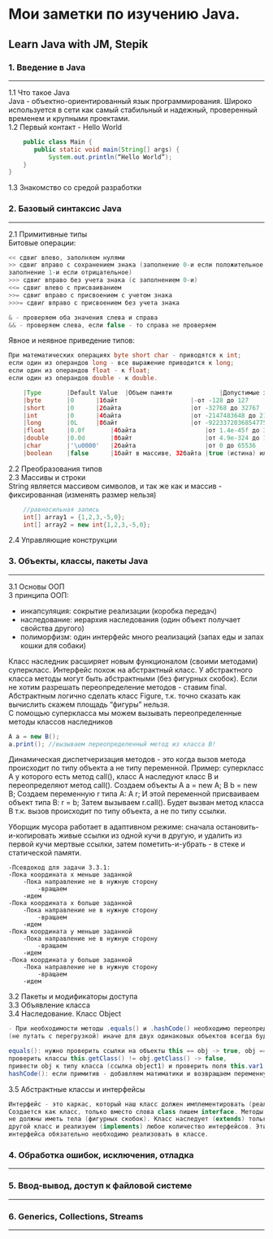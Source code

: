 # Мои заметки по изучению Java.  
## Learn Java with JM, Stepik  

### 1. Введение в Java
---
1.1 Что такое Java  
Java - объектно-ориентированный язык программирования. Широко используется в сети как самый стабильный и надежный, проверенный временем и крупными проектами.  
1.2 Первый контакт - Hello World  
```java  
    public class Main {
       public static void main(String[] args) {
           System.out.println(“Hello World”);
    }
}
```  
1.3 Знакомство со средой разработки  

### 2. Базовый синтаксис Java  
---
2.1 Примитивные типы    
Битовые операции:
```java  
<< сдвиг влево, заполняем нулями
>> сдвиг вправо с сохранением знака (заполнение 0-и если положительное, 
заполнение 1-и если отрицательное)
>>> сдвиг вправо без учета знака (с заполнением 0-и)
<<= сдвиг влево с присваиванием
>>= сдвиг вправо с присвоением с учетом знака
>>>= сдвиг вправо с присвоением без учета знака
```
```java  
& - проверяем оба значения слева и справа
&& - проверяем слева, если false - то справа не проверяем
```
Явное и неявное приведение типов:
```java  
При математических операциях byte short char - приводятся к int; 
если один из операндов long - все выражение приводится к long; 
если один из операндов float - к float; 
если один из операндов double - к double.
```   

```java
	|Type		|Default Value	|Объем памяти             |Допустимые значения                              |
	|byte		|0		|1байт	                  |-от -128 до 127                                  |
	|short		|0		|2байта	                  |от -32768 до 32767                               |
	|int		|0		|4байта                   |от -2147483648 до 2147483647                     |
	|long		|0L		|8байт                    |от -9223372036854775808L до 9223372036854775807L |
	|float 		|0.0f		|4байта                   |от 1.4e-45f до 3.4e+38f                          |
	|double		|0.0d		|8байт                    |от 4.9e-324 до 1.7e+308                          |
	|char		|'\u0000'	|2байта                   |от 0 до 65536                                    |
	|boolean	|false		|1байт в массиве, 32байта |true (истина) или false (ложь)                   |
```
2.2 Преобразования типов  
2.3 Массивы и строки  
String является массивом символов, и так же как и массив - фиксированная (изменять размер нельзя)
```java 
	//равносильная запись  
	int[] array1 = {1,2,3,-5,0};  
	int[] array2 = new int{1,2,3,-5,0};
```
2.4 Управляющие конструкции

### 3. Объекты, классы, пакеты Java  
---
3.1 Основы ООП     
3 принципа ООП:  
- инкапсуляция: сокрытие реализации (коробка передач)  
- наследование: иерархия наследования (один объект получает свойства другого)  
- полиморфизм: один интерфейс много реализаций (запах еды и запах кошки для собаки)  

Класс наследник расширяет новым функционалом (своими методами) суперкласс.
Интерфейс похож на абстрактный класс. У абстрактного класса методы могут быть абстрактными (без фигурных скобок). Если не хотим разрешать переопределение методов - ставим final. Абстрактным логично сделать класс Figure, т.к. точно сказать как вычислить скажем площадь “фигуры” нельзя.   
С помощью суперкласса мы можем вызывать переопределенные методы классов наследников
```java  
А а = new B();
a.print(); //вызываем переопределенный метод из класса B!
```    
Динамическая диспетчеризация методов - это когда вызов метода происходит по типу объекта а не типу переменной. Пример: суперкласс А у которого есть метод call(), класс А наследуют класс B и переопределяют метод call(). Создаем объекты A a = new A; B b = new B; Создаем переменную r типа А: А r; И этой переменной присваиваем объект типа B: r = b; Затем вызываем r.call(). Будет вызван метод класса B т.к. вызов происходит по типу объекта, а не по типу ссылки. 
  
Уборщик мусора работает в адаптивном режиме: сначала остановить-и-копировать живые ссылки из одной кучи в другую, и удалить из первой кучи мертвые ссылки, затем пометить-и-убрать - в стеке и статической памяти.  
```  
-Псевдокод для задачи 3.3.1:  
-Пока координата х меньше заданной
	-Пока направление не в нужную сторону
		-вращаем
	-идем
-Пока координата х больше заданной
	-Пока направление не в нужную сторону
		-вращаем
	-идем
-Пока координата y меньше заданной
	-Пока направление не в нужную сторону
		-вращаем
	-идем
-Пока координата y больше заданной
	-Пока направление не в нужную сторону
		-вращаем
	-идем
```  

3.2 Пакеты и модификаторы доступа  
3.3 Объявление класса  
3.4 Наследование. Класс Object  
```java
- При необходимости методы .equals() и .hashCode() необходимо переопределять @override  
(не путать с перегрузкой) иначе для двух одинаковых объектов всегда будет false
```  
```java  
equals(): нужно проверить ссылки на объекты this == obj -> true, obj == null -> false, 
проверить классы this.getClass() != obj.getClass() -> false, 
привести obj к типу класса (ссылка object1) и проверить поля this.var1 == object1.var1.
hashCode(): если примитив - добавляем матиматики и возвращаем переменную.  
```  

3.5 Абстрактные классы и интерфейсы  
```java  
Интерфейс - это каркас, который наш класс должен имплементировать (реализовать). 
Создается как класс, только вместо слова class пишем interface. Методы в интерфейсе 
не должны иметь тела (фигурных скобок). Класс наследует (extends) только один 
другой класс и реализуем (implements) любое количество интерфейсов. Эти методы 
интерфейса обязательно необходимо реализовать в классе.
```  

### 4. Обработка ошибок, исключения, отладка
---

### 5. Ввод-вывод, доступ к файловой системе
---

### 6. Generics, Collections, Streams
---
 
